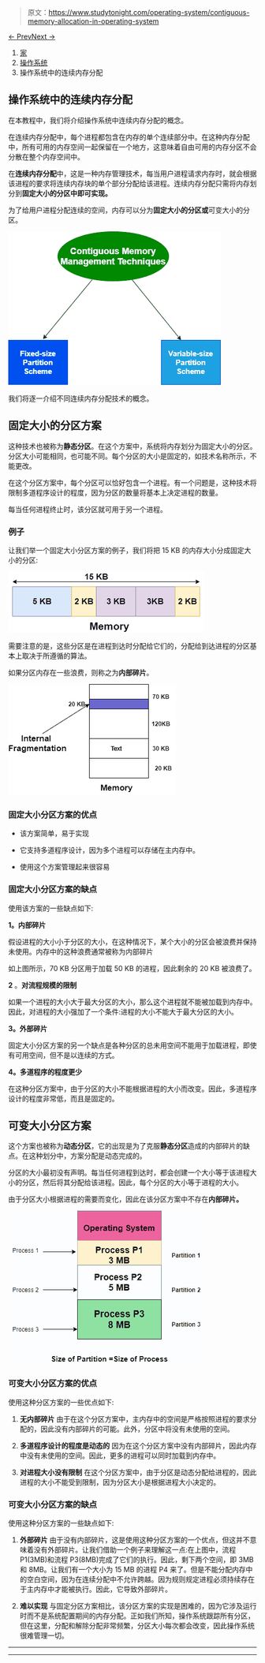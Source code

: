 > 原文：<https://www.studytonight.com/operating-system/contiguous-memory-allocation-in-operating-system>

[← Prev](/operating-system/swapping-in-operating-system "Swapping in OS")[Next →](/operating-system/paging-in-operating-systems "Paging in OS")

<nav aria-label="breadcrumb">

1.  [家](/)
2.  [操作系统](/operating-system)
3.  操作系统中的连续内存分配

</nav>

<article>

# 操作系统中的连续内存分配

在本教程中，我们将介绍操作系统中连续内存分配的概念。

在连续内存分配中，每个进程都包含在内存的单个连续部分中。在这种内存分配中，所有可用的内存空间一起保留在一个地方，这意味着自由可用的内存分区不会分散在整个内存空间中。

在**连续内存分配**中，这是一种内存管理技术，每当用户进程请求内存时，就会根据该进程的要求将连续内存块的单个部分分配给该进程。连续内存分配只需将内存划分到**固定大小的分区中即可实现。**

为了给用户进程分配连续的空间，内存可以分为**固定大小的分区或**可变大小的分区。

![](img/f3faa25d5cd010e9e3af4dc32d48c07b.png)

我们将逐一介绍不同连续内存分配技术的概念。

## 固定大小的分区方案

这种技术也被称为**静态分区**。在这个方案中，系统将内存划分为固定大小的分区。分区大小可能相同，也可能不同。每个分区的大小是固定的，如技术名称所示，不能更改。

在这个分区方案中，每个分区可以恰好包含一个进程。有一个问题是，这种技术将限制多道程序设计的程度，因为分区的数量将基本上决定进程的数量。

每当任何进程终止时，该分区就可用于另一个进程。

### 例子

让我们举一个固定大小分区方案的例子，我们将把 15 KB 的内存大小分成固定大小的分区:

![](img/451e22b3b7cb9627fa59638010068545.png)

需要注意的是，这些分区是在进程到达时分配给它们的，分配给到达进程的分区基本上取决于所遵循的算法。

如果分区内存在一些浪费，则称之为**内部碎片**。

![](img/58ad28f942f6634ad56b46474a0c6d3e.png)

### 固定大小分区方案的优点

*   该方案简单，易于实现

*   它支持多道程序设计，因为多个进程可以存储在主内存中。

*   使用这个方案管理起来很容易

### 固定大小分区方案的缺点

使用该方案的一些缺点如下:

**1。内部碎片**

假设进程的大小小于分区的大小，在这种情况下，某个大小的分区会被浪费并保持未使用。内存中的这种浪费通常被称为内部碎片

如上图所示，70 KB 分区用于加载 50 KB 的进程，因此剩余的 20 KB 被浪费了。

**2** 。**对流程规模的限制**

如果一个进程的大小大于最大分区的大小，那么这个进程就不能被加载到内存中。因此，对进程的大小强加了一个条件:进程的大小不能大于最大分区的大小。

**3。外部碎片**

固定大小分区方案的另一个缺点是各种分区的总未用空间不能用于加载进程，即使有可用空间，但不是以连续的方式。

**4。多道程序的程度更少**

在这种分区方案中，由于分区的大小不能根据进程的大小而改变。因此，多道程序设计的程度非常低，而且是固定的。

## 可变大小分区方案

这个方案也被称为**动态分区**，它的出现是为了克服**静态分区**造成的内部碎片的缺点。在这种划分中，方案分配是动态完成的。

分区的大小最初没有声明。每当任何进程到达时，都会创建一个大小等于该进程大小的分区，然后将其分配给该进程。因此，每个分区的大小等于进程的大小。

由于分区大小根据进程的需要而变化，因此在该分区方案中不存在**内部碎片。**

![](img/f50fba8dceb1ce0eed9aae1ed4ac0d22.png)

### 可变大小分区方案的优点

使用这种分区方案的一些优点如下:

1.  **无内部碎片**
    由于在这个分区方案中，主内存中的空间是严格按照进程的要求分配的，因此没有内部碎片的可能。此外，分区中将没有未使用的空间。

2.  **多道程序设计的程度是动态的**
    因为在这个分区方案中没有内部碎片，因此内存中没有未使用的空间。因此，更多的进程可以同时加载到内存中。

3.  **对进程大小没有限制**
    在这个分区方案中，由于分区是动态分配给进程的，因此进程的大小不能受到限制，因为分区大小是根据进程大小决定的。

### 可变大小分区方案的缺点

使用这种分区方案的一些缺点如下:

1.  **外部碎片**
    由于没有内部碎片，这是使用这种分区方案的一个优点，但这并不意味着没有外部碎片。让我们借助一个例子来理解这一点:在上图中，流程 P1(3MB)和流程 P3(8MB)完成了它们的执行。因此，剩下两个空间，即 3MB 和 8MB。让我们有一个大小为 15 MB 的进程 P4 来了。但是不能分配内存中的空白空间，因为在连续分配中不允许跨越。因为规则规定进程必须持续存在于主内存中才能被执行。因此，它导致外部碎片。

2.  **难以实现**
    与固定分区方案相比，该分区方案的实现是困难的，因为它涉及运行时而不是系统配置期间的内存分配。正如我们所知，操作系统跟踪所有分区，但在这里，分配和解除分配非常频繁，分区大小每次都会改变，因此操作系统很难管理一切。

</article>

* * *

* * *